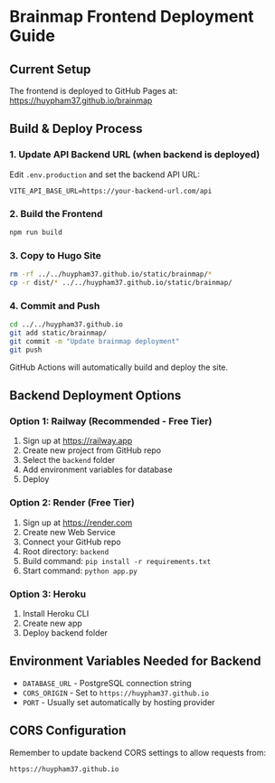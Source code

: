 # Brainmap Frontend Deployment Guide

## Current Setup
The frontend is deployed to GitHub Pages at: https://huypham37.github.io/brainmap

## Build & Deploy Process

### 1. Update API Backend URL (when backend is deployed)
Edit `.env.production` and set the backend API URL:
```
VITE_API_BASE_URL=https://your-backend-url.com/api
```

### 2. Build the Frontend
```bash
npm run build
```

### 3. Copy to Hugo Site
```bash
rm -rf ../../huypham37.github.io/static/brainmap/*
cp -r dist/* ../../huypham37.github.io/static/brainmap/
```

### 4. Commit and Push
```bash
cd ../../huypham37.github.io
git add static/brainmap/
git commit -m "Update brainmap deployment"
git push
```

GitHub Actions will automatically build and deploy the site.

## Backend Deployment Options

### Option 1: Railway (Recommended - Free Tier)
1. Sign up at https://railway.app
2. Create new project from GitHub repo
3. Select the `backend` folder
4. Add environment variables for database
5. Deploy

### Option 2: Render (Free Tier)
1. Sign up at https://render.com
2. Create new Web Service
3. Connect your GitHub repo
4. Root directory: `backend`
5. Build command: `pip install -r requirements.txt`
6. Start command: `python app.py`

### Option 3: Heroku
1. Install Heroku CLI
2. Create new app
3. Deploy backend folder

## Environment Variables Needed for Backend
- `DATABASE_URL` - PostgreSQL connection string
- `CORS_ORIGIN` - Set to `https://huypham37.github.io`
- `PORT` - Usually set automatically by hosting provider

## CORS Configuration
Remember to update backend CORS settings to allow requests from:
```
https://huypham37.github.io
```
